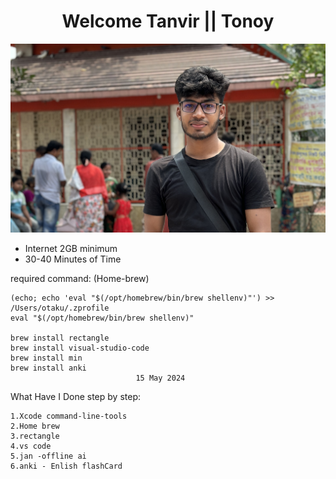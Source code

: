  # <center> Welcome Tanvir || Tonoy </center> #
<img src="Tanvir.jpg">
   <ul>
    <li> Internet 2GB minimum</li>
    <li>30-40 Minutes of Time</li>
   </ul>
 required command: 
   (Home-brew)

    (echo; echo 'eval "$(/opt/homebrew/bin/brew shellenv)"') >> /Users/otaku/.zprofile
    eval "$(/opt/homebrew/bin/brew shellenv)"

    brew install rectangle 
    brew install visual-studio-code
    brew install min
    brew install anki
                                15 May 2024

What Have I Done step by step:

    1.Xcode command-line-tools
    2.Home brew
    3.rectangle
    4.vs code
    5.jan -offline ai
    6.anki - Enlish flashCard
    
